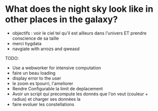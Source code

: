 What does the night sky look like in other places in the galaxy?
===

 * objectifs : voir le ciel tel qu'il est ailleurs dans l'univers ET prendre conscience de sa taille
 * merci hygdata
 * navgiate with arrozs and qweasd
 
TODO:

 * Use a webworker for intensive computation 
 * faire un beau loading
 * display error to the user
 * le zoom es tpourri, l'ameliorer
 * Rendre Configurable la limit de deplacement 
 * Avoir un script qui precompute les donnés que l'on veut (couleur + radius) et charger ses données la
 * faire evoluer les constellations